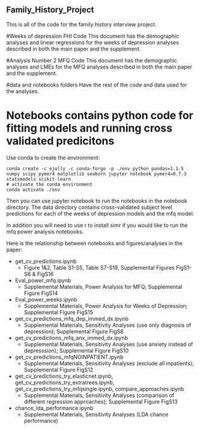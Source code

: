 ## Family_History_Project
This is all of the code for the family history interview project. 

#Weeks of depression FHI Code
This document has the demographic analyses and linear regressions for the weeks of depression analyses described in both the main paper and the supplement.

#Analysis Number 2 MFQ Code
This document has the demographic analyses and LMEs for the MFQ analyses described in both the main paper and the supplement.

#data and notebooks folders 
Have the rest of the code and data used for the analyses. 

# Notebooks contains python code for fitting models and running cross validated predicitons

Use conda to create the environment:

```
conda create -c ejolly -c conda-forge -p ./env python pandas=1.1.5 numpy scipy pymer4 matplotlib seaborn jupyter notebook pymer4=0.7.3 statsmodels scikit-learn  
# activate the conda environment
conda activate ./env
```

Then you can use jupyter notebook to run the notebooks in the notebook directory. The data directory contains cross-validated subject level predictions for each of the weeks of depression models and the mfq model. 


In addition you will need to use r to install simr if you would like to run the mfq power analysis notebooks.

Here is the relationship between notebooks and figures/analyses in the paper:
* get_cv_predictions.ipynb
    * Figure 1&2, Table S1-S5, Table S7-S19, Supplemental Figures FigS1-S6 & FigS16
* Eval_power_mfq.ipynb
    * Supplemental Materials, Power Analysis for MFQ; Supplemental Figure FigS14
* Eval_power_weeks.ipynb
    * Supplemental Materials, Power Analysis for Weeks of Depression; Supplemental Figure FigS15
* get_cv_predictions_mfq_dep_immed_dx.ipynb
    * Supplemental Materials, Sensitivity Analyses (use only diagnosis of depression); Supplemental Figure FigS8
* get_cv_predictions_mfq_anx_immed_dx.ipynb
    * Supplemental Materials, Sensitivity Analyses (use anxiety instead of depresssion); Supplemental Figure FigS10
* get_cv_predictions_mfqNOINPATIENT.ipynb
    * Supplemental Materials, Sensitivity Analyses (exclude all inpatients); Supplemental Figure FigS12
* get_cv_predictions_try_elasticnet.ipynb, get_cv_predictions_try_extratrees.ipynb, get_cv_predictions_try_mfqsingle.ipynb, compare_approaches.ipynb
    * Supplemental Materials, Sensitivity Analyses (comparison of different regression approaches); Supplemental Figure FigS13
* chance_lda_performance.ipynb
    * Supplemental Materials, Sensitivity Analyses (LDA chance performance)
